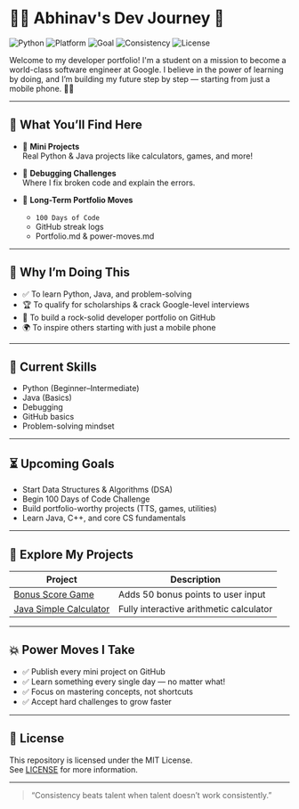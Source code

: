 # 👨‍💻 Abhinav's Dev Journey 🚀

![Python](https://img.shields.io/badge/Learning-Python-blue?logo=python)
![Platform](https://img.shields.io/badge/Platform-Mobile-orange)
![Goal](https://img.shields.io/badge/Goal-Google%20Software%20Engineer-brightgreen)
![Consistency](https://img.shields.io/badge/Focus-Consistency%20%26%20Growth-yellow)
![License](https://img.shields.io/badge/License-MIT-green)

Welcome to my developer portfolio! I'm a student on a mission to become a world-class software engineer at Google. I believe in the power of learning by doing, and I’m building my future step by step — starting from just a mobile phone. 📱✨

---

## 📂 What You’ll Find Here

- 🧠 **Mini Projects**  
  Real Python & Java projects like calculators, games, and more!

- 🔧 **Debugging Challenges**  
  Where I fix broken code and explain the errors.

- 🚀 **Long-Term Portfolio Moves**  
  - `100 Days of Code`
  - GitHub streak logs
  - Portfolio.md & power-moves.md

---

## 🧩 Why I’m Doing This

- ✅ To learn Python, Java, and problem-solving
- 🏆 To qualify for scholarships & crack Google-level interviews
- 🎯 To build a rock-solid developer portfolio on GitHub
- 🌍 To inspire others starting with just a mobile phone

---

## 🌟 Current Skills

- Python (Beginner–Intermediate)
- Java (Basics)
- Debugging
- GitHub basics
- Problem-solving mindset

---

## ⏳ Upcoming Goals

- Start Data Structures & Algorithms (DSA)
- Begin 100 Days of Code Challenge
- Build portfolio-worthy projects (TTS, games, utilities)
- Learn Java, C++, and core CS fundamentals

---

## 🔗 Explore My Projects

| Project                                       | Description                                  |
|-----------------------------------------------|----------------------------------------------|
| [Bonus Score Game](https://github.com/abhinav-coding/bonus-score-game) | Adds 50 bonus points to user input           |
| [Java Simple Calculator](https://github.com/abhinav-coding/java-simple-calculator) | Fully interactive arithmetic calculator      |

---

## 💥 Power Moves I Take

- ✅ Publish every mini project on GitHub
- ✅ Learn something every single day — no matter what!
- ✅ Focus on mastering concepts, not shortcuts
- ✅ Accept hard challenges to grow faster

---

## 📜 License

This repository is licensed under the MIT License.  
See [LICENSE](LICENSE) for more information.

---

> “Consistency beats talent when talent doesn’t work consistently.”
